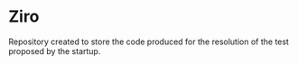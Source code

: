 # Ziro
Repository created to store the code produced for the resolution of the test proposed by the startup.

